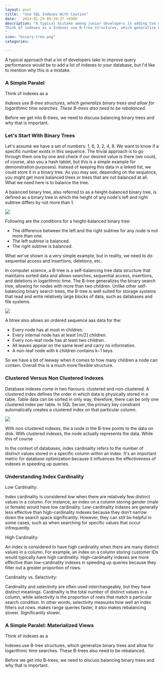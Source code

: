 ```yaml
---
layout: post
title:  "Use SQL Indexes With Caution"
date:   2024-01-29 09:39:37 +0300
description: "A typical mistake among junior developers is adding too many indexes to tables in SQL databases, way more than it would be necessary. On first impression, it wouldn't look like they would be a big deal, but that's not the case. A Simple Paralel:
Think of indexes as a Indexes use B-tree structures, which generalize binary trees and allow for logarithmic time searches. These B-trees also need to be rebalanced. Before we get into B-trees, we need to discuss balancing binary trees and why that is important.
"
icon: "binary-tree.png"
categories: 

---
```

A typical approach that a lot of developers take to improve query performance would be to add a lot of indexes to your database, but I'd like to mention why this is a mistake.

### A Simple Paralel

Think of indexes as a 

*Indexes use B-tree structures, which generalize binary trees and allow for logarithmic time searches. These B-trees also need to be rebalanced.*

Before we get into B-trees, we need to discuss balancing binary trees and why that is important.

### Let's Start With Binary Trees
Let's assume we have a set of numbers: 1, 6, 3, 2, 4, 8. We want to know if a specific number exists in this sequence. The trivial approach is to go through them one by one and check if our desired value is there (we could, of course, also you a hash tablet, but this is a simple example for demonstration purposes). Instead of keeping this data in a linked list, we could store it in a binary tree. As you may see, depending on the sequence, you might get more balanced trees or trees that are not balanced at all. What we need here is to balance the tree.
 
A balanced binary tree, also referred to as a height-balanced binary tree, is defined as a binary tree in which the height of any node's left and right subtree differs by not more than 1.

<img src="unbalanced.png" class="img" />

Following are the conditions for a height-balanced binary tree:

* The difference between the left and the right subtree for any node is not more than one.
* The left subtree is balanced.
* The right subtree is balanced.

What we've shown is a very simple example, but in reality, we need to do sequential access and insertions, deletions, etc.

In computer science, a B-tree is a self-balancing tree data structure that maintains sorted data and allows searches, sequential access, insertions, and deletions in logarithmic time. The B-tree generalizes the binary search tree, allowing for nodes with more than two children. Unlike other self-balancing binary search trees, the B-tree is well suited for storage systems that read and write relatively large blocks of data, such as databases and file systems.

<img src="b-tree.jpeg" class="img" />

A btree also allows an ordered sequence aas data for the:
 
* Every node has at most m children.
* Every internal node has at least ⌈m/2⌉ children.
* Every non-leaf node has at least two children.
* All leaves appear on the same level and carry no information.
* A non-leaf node with k children contains k−1 keys.

So we have a bit of leeway when it comes to how many children a node can contain. Overall this is a much more flexible structure.

### Clustered Versus Non Clustered Indexes
Database indexes come in two flavours: clustered and non-clustered. A clustered index defines the order in which data is physically stored in a table. Table data can be sorted in only way, therefore, there can be only one clustered index per table. In SQL Server, the primary key constraint automatically creates a clustered index on that particular column.

<img src="clustered.webp" class="img" />

With non-clustered indexes, the a node in the B-tree points to the data on disk. With clustered indexes, the node actually represents the data. While this of course

In the context of databases, index cardinality refers to the number of distinct values stored in a specific column within an index. It's an important metric for database optimization because it influences the effectiveness of indexes in speeding up queries.

### Understanding Index Cardinality

Low Cardinality:

Index cardinality is considered low when there are relatively few distinct values in a column. For instance, an index on a column storing gender (male or female) would have low cardinality. Low-cardinality indexes are generally less effective than high-cardinality indexes because they don't narrow down the search space significantly. However, they can still be helpful in some cases, such as when searching for specific values that occur infrequently.

High Cardinality:

An index is considered to have high cardinality when there are many distinct values in a column. For example, an index on a column storing customer IDs would typically have high cardinality. High-cardinality indexes are more effective than low-cardinality indexes in speeding up queries because they filter out a greater proportion of rows.

Cardinality vs. Selectivity:

Cardinality and selectivity are often used interchangeably, but they have distinct meanings. Cardinality is the total number of distinct values in a column, while selectivity is the proportion of rows that match a particular search condition. In other words, selectivity measures how well an index filters out rows. makes range queries faster, it also makes rebalancing slower. Significantly slower.

### A Simple Paralel: Materialized Views
Think of indexes as a

Indexes use B-tree structures, which generalize binary trees and allow for logarithmic time searches. These B-trees also need to be rebalanced.

Before we get into B-trees, we need to discuss balancing binary trees and why that is important.